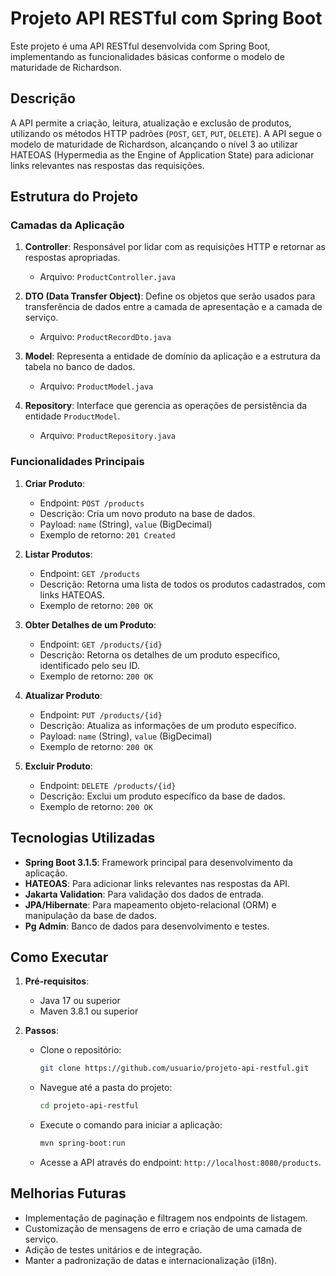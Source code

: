 # Projeto API RESTful com Spring Boot

Este projeto é uma API RESTful desenvolvida com Spring Boot, implementando as funcionalidades básicas conforme o modelo de maturidade de Richardson.

## Descrição

A API permite a criação, leitura, atualização e exclusão de produtos, utilizando os métodos HTTP padrões (`POST`, `GET`, `PUT`, `DELETE`). A API segue o modelo de maturidade de Richardson, alcançando o nível 3 ao utilizar HATEOAS (Hypermedia as the Engine of Application State) para adicionar links relevantes nas respostas das requisições.

## Estrutura do Projeto

### Camadas da Aplicação

1. **Controller**: Responsável por lidar com as requisições HTTP e retornar as respostas apropriadas.
   - Arquivo: `ProductController.java`
   
2. **DTO (Data Transfer Object)**: Define os objetos que serão usados para transferência de dados entre a camada de apresentação e a camada de serviço.
   - Arquivo: `ProductRecordDto.java`
   
3. **Model**: Representa a entidade de domínio da aplicação e a estrutura da tabela no banco de dados.
   - Arquivo: `ProductModel.java`
   
4. **Repository**: Interface que gerencia as operações de persistência da entidade `ProductModel`.
   - Arquivo: `ProductRepository.java`
   
### Funcionalidades Principais

1. **Criar Produto**:
   - Endpoint: `POST /products`
   - Descrição: Cria um novo produto na base de dados.
   - Payload: `name` (String), `value` (BigDecimal)
   - Exemplo de retorno: `201 Created`

2. **Listar Produtos**:
   - Endpoint: `GET /products`
   - Descrição: Retorna uma lista de todos os produtos cadastrados, com links HATEOAS.
   - Exemplo de retorno: `200 OK`

3. **Obter Detalhes de um Produto**:
   - Endpoint: `GET /products/{id}`
   - Descrição: Retorna os detalhes de um produto específico, identificado pelo seu ID.
   - Exemplo de retorno: `200 OK`

4. **Atualizar Produto**:
   - Endpoint: `PUT /products/{id}`
   - Descrição: Atualiza as informações de um produto específico.
   - Payload: `name` (String), `value` (BigDecimal)
   - Exemplo de retorno: `200 OK`

5. **Excluir Produto**:
   - Endpoint: `DELETE /products/{id}`
   - Descrição: Exclui um produto específico da base de dados.
   - Exemplo de retorno: `200 OK`

## Tecnologias Utilizadas

- **Spring Boot 3.1.5**: Framework principal para desenvolvimento da aplicação.
- **HATEOAS**: Para adicionar links relevantes nas respostas da API.
- **Jakarta Validation**: Para validação dos dados de entrada.
- **JPA/Hibernate**: Para mapeamento objeto-relacional (ORM) e manipulação da base de dados.
- **Pg Admin**: Banco de dados para desenvolvimento e testes.

## Como Executar

1. **Pré-requisitos**:
   - Java 17 ou superior
   - Maven 3.8.1 ou superior

2. **Passos**:
   - Clone o repositório:
     ```bash
     git clone https://github.com/usuario/projeto-api-restful.git
     ```
   - Navegue até a pasta do projeto:
     ```bash
     cd projeto-api-restful
     ```
   - Execute o comando para iniciar a aplicação:
     ```bash
     mvn spring-boot:run
     ```
   - Acesse a API através do endpoint: `http://localhost:8080/products`.

## Melhorias Futuras

- Implementação de paginação e filtragem nos endpoints de listagem.
- Customização de mensagens de erro e criação de uma camada de serviço.
- Adição de testes unitários e de integração.
- Manter a padronização de datas e internacionalização (i18n).

